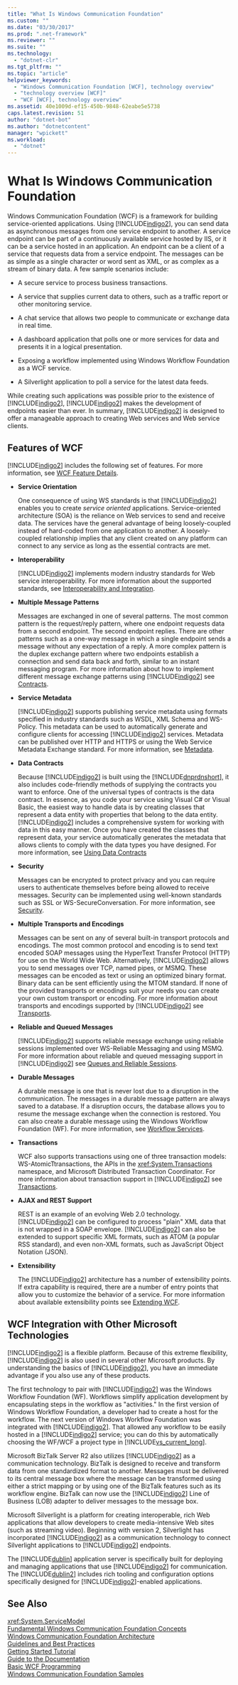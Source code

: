 ```yaml
---
title: "What Is Windows Communication Foundation"
ms.custom: ""
ms.date: "03/30/2017"
ms.prod: ".net-framework"
ms.reviewer: ""
ms.suite: ""
ms.technology: 
  - "dotnet-clr"
ms.tgt_pltfrm: ""
ms.topic: "article"
helpviewer_keywords: 
  - "Windows Communication Foundation [WCF], technology overview"
  - "technology overview [WCF]"
  - "WCF [WCF], technology overview"
ms.assetid: 40e1009d-ef15-450b-9848-62eabe5e5738
caps.latest.revision: 51
author: "dotnet-bot"
ms.author: "dotnetcontent"
manager: "wpickett"
ms.workload: 
  - "dotnet"
---
```

# What Is Windows Communication Foundation
Windows Communication Foundation (WCF) is a framework for building service-oriented applications. Using [!INCLUDE[indigo2](../../../includes/indigo2-md.md)], you can send data as asynchronous messages from one service endpoint to another. A service endpoint can be part of a continuously available service hosted by IIS, or it can be a service hosted in an application. An endpoint can be a client of a service that requests data from a service endpoint. The messages can be as simple as a single character or word sent as XML, or as complex as a stream of binary data. A few sample scenarios include:  
  
-   A secure service to process business transactions.  
  
-   A service that supplies current data to others, such as a traffic report or other monitoring service.  
  
-   A chat service that allows two people to communicate or exchange data in real time.  
  
-   A dashboard application that polls one or more services for data and presents it in a logical presentation.  
  
-   Exposing a workflow implemented using Windows Workflow Foundation as a WCF service.  
  
-   A Silverlight application to poll a service for the latest data feeds.  
  
 While creating such applications was possible prior to the existence of [!INCLUDE[indigo2](../../../includes/indigo2-md.md)], [!INCLUDE[indigo2](../../../includes/indigo2-md.md)] makes the development of endpoints easier than ever. In summary, [!INCLUDE[indigo2](../../../includes/indigo2-md.md)] is designed to offer a manageable approach to creating Web services and Web service clients.  
  
## Features of WCF  
 [!INCLUDE[indigo2](../../../includes/indigo2-md.md)] includes the following set of features. For more information, see [WCF Feature Details](../../../docs/framework/wcf/feature-details/index.md).  
  
-   **Service Orientation**  
  
     One consequence of using WS standards is that [!INCLUDE[indigo2](../../../includes/indigo2-md.md)] enables you to create *service oriented* applications. Service-oriented architecture (SOA) is the reliance on Web services to send and receive data. The services have the general advantage of being loosely-coupled instead of hard-coded from one application to another. A loosely-coupled relationship implies that any client created on any platform can connect to any service as long as the essential contracts are met.  
  
-   **Interoperability**  
  
     [!INCLUDE[indigo2](../../../includes/indigo2-md.md)] implements modern industry standards for Web service interoperability. For more information about the supported standards, see [Interoperability and Integration](../../../docs/framework/wcf/feature-details/interoperability-and-integration.md).  
  
-   **Multiple Message Patterns**  
  
     Messages are exchanged in one of several patterns. The most common pattern is the request/reply pattern, where one endpoint requests data from a second endpoint. The second endpoint replies. There are other patterns such as a one-way message in which a single endpoint sends a message without any expectation of a reply. A more complex pattern is the duplex exchange pattern where two endpoints establish a connection and send data back and forth, similar to an instant messaging program. For more information about how to implement different message exchange patterns using [!INCLUDE[indigo2](../../../includes/indigo2-md.md)] see [Contracts](../../../docs/framework/wcf/feature-details/contracts.md).  
  
-   **Service Metadata**  
  
     [!INCLUDE[indigo2](../../../includes/indigo2-md.md)] supports publishing service metadata using formats specified in industry standards such as WSDL, XML Schema and WS-Policy. This metadata can be used to automatically generate and configure clients for accessing [!INCLUDE[indigo2](../../../includes/indigo2-md.md)] services. Metadata can be published over HTTP and HTTPS or using the Web Service Metadata Exchange standard. For more information, see [Metadata](../../../docs/framework/wcf/feature-details/metadata.md).  
  
-   **Data Contracts**  
  
     Because [!INCLUDE[indigo2](../../../includes/indigo2-md.md)] is built using the [!INCLUDE[dnprdnshort](../../../includes/dnprdnshort-md.md)], it also includes code-friendly methods of supplying the contracts you want to enforce. One of the universal types of contracts is the data contract. In essence, as you code your service using Visual C# or Visual Basic, the easiest way to handle data is by creating classes that represent a data entity with properties that belong to the data entity. [!INCLUDE[indigo2](../../../includes/indigo2-md.md)] includes a comprehensive system for working with data in this easy manner. Once you have created the classes that represent data, your service automatically generates the metadata that allows clients to comply with the data types you have designed. For more information, see [Using Data Contracts](../../../docs/framework/wcf/feature-details/using-data-contracts.md)  
  
-   **Security**  
  
     Messages can be encrypted to protect privacy and you can require users to authenticate themselves before being allowed to receive messages. Security can be implemented using well-known standards such as SSL or WS-SecureConversation. For more information, see [Security](../../../docs/framework/wcf/feature-details/security.md).  
  
-   **Multiple Transports and Encodings**  
  
     Messages can be sent on any of several built-in transport protocols and encodings. The most common protocol and encoding is to send text encoded SOAP messages using the HyperText Transfer Protocol (HTTP) for use on the World Wide Web. Alternatively, [!INCLUDE[indigo2](../../../includes/indigo2-md.md)] allows you to send messages over TCP, named pipes, or MSMQ. These messages can be encoded as text or using an optimized binary format.  Binary data can be sent efficiently using the MTOM standard. If none of the provided transports or encodings suit your needs you can create your own custom transport or encoding. For more information about transports and encodings supported by [!INCLUDE[indigo2](../../../includes/indigo2-md.md)] see [Transports](../../../docs/framework/wcf/feature-details/transports.md).  
  
-   **Reliable and Queued Messages**  
  
     [!INCLUDE[indigo2](../../../includes/indigo2-md.md)] supports reliable message exchange using reliable sessions implemented over WS-Reliable Messaging and using MSMQ. For more information about reliable and queued messaging support in [!INCLUDE[indigo2](../../../includes/indigo2-md.md)] see [Queues and Reliable Sessions](../../../docs/framework/wcf/feature-details/queues-and-reliable-sessions.md).  
  
-   **Durable Messages**  
  
     A durable message is one that is never lost due to a disruption in the communication. The messages in a durable message pattern are always saved to a database. If a disruption occurs, the database allows you to resume the message exchange when the connection is restored. You can also create a durable message using the Windows Workflow Foundation (WF). For more information, see [Workflow Services](../../../docs/framework/wcf/feature-details/workflow-services.md).  
  
-   **Transactions**  
  
     WCF also supports transactions using one of three transaction models: WS-AtomicTtransactions, the APIs in the <xref:System.Transactions> namespace, and Microsoft Distributed Transaction Coordinator. For more information about transaction support in [!INCLUDE[indigo2](../../../includes/indigo2-md.md)] see [Transactions](../../../docs/framework/wcf/feature-details/transactions-in-wcf.md).  
  
-   **AJAX and REST Support**  
  
     REST is an example of an evolving Web 2.0 technology. [!INCLUDE[indigo2](../../../includes/indigo2-md.md)] can be configured to process "plain" XML data that is not wrapped in a SOAP envelope. [!INCLUDE[indigo2](../../../includes/indigo2-md.md)] can also be extended to support specific XML formats, such as ATOM (a popular RSS standard), and even non-XML formats, such as JavaScript Object Notation (JSON).  
  
-   **Extensibility**  
  
     The [!INCLUDE[indigo2](../../../includes/indigo2-md.md)] architecture has a number of extensibility points. If extra capability is required, there are a number of entry points that allow you to customize the behavior of a service. For more information about available extensibility points see [Extending WCF](../../../docs/framework/wcf/extending/index.md).  
  
## WCF Integration with Other Microsoft Technologies  
 [!INCLUDE[indigo2](../../../includes/indigo2-md.md)] is a flexible platform. Because of this extreme flexibility, [!INCLUDE[indigo2](../../../includes/indigo2-md.md)] is also used in several other Microsoft products. By understanding the basics of [!INCLUDE[indigo2](../../../includes/indigo2-md.md)], you have an immediate advantage if you also use any of these products.  
  
 The first technology to pair with [!INCLUDE[indigo2](../../../includes/indigo2-md.md)] was the Windows Workflow Foundation (WF). Workflows simplify application development by encapsulating steps in the workflow as "activities." In the first version of Windows Workflow Foundation, a developer had to create a host for the workflow. The next version of Windows Workflow Foundation was integrated with [!INCLUDE[indigo2](../../../includes/indigo2-md.md)]. That allowed any workflow to be easily hosted in a [!INCLUDE[indigo2](../../../includes/indigo2-md.md)] service; you can do this by automatically choosing the WF/WCF a project type in [!INCLUDE[vs_current_long](../../../includes/vs-current-long-md.md)].  
  
 Microsoft BizTalk Server R2 also utilizes [!INCLUDE[indigo2](../../../includes/indigo2-md.md)] as a communication technology. BizTalk is designed to receive and transform data from one standardized format to another. Messages must be delivered to its central message box where the message can be transformed using either a strict mapping or by using one of the BizTalk features such as its workflow engine. BizTalk can now use the [!INCLUDE[indigo2](../../../includes/indigo2-md.md)] Line of Business (LOB) adapter to deliver messages to the message box.  
  
 Microsoft Silverlight is a platform for creating interoperable, rich Web applications that allow developers to create media-intensive Web sites (such as streaming video). Beginning with version 2, Silverlight has incorporated [!INCLUDE[indigo2](../../../includes/indigo2-md.md)] as a communication technology to connect Silverlight applications to [!INCLUDE[indigo2](../../../includes/indigo2-md.md)] endpoints.  
  
 The [!INCLUDE[dublin](../../../includes/dublin-md.md)] application server is specifically built for deploying and managing applications that use [!INCLUDE[indigo2](../../../includes/indigo2-md.md)] for communication. The [!INCLUDE[dublin2](../../../includes/dublin2-md.md)] includes rich tooling and configuration options specifically designed for [!INCLUDE[indigo2](../../../includes/indigo2-md.md)]-enabled applications.  
  
## See Also  
 <xref:System.ServiceModel>  
 [Fundamental Windows Communication Foundation Concepts](../../../docs/framework/wcf/fundamental-concepts.md)  
 [Windows Communication Foundation Architecture](../../../docs/framework/wcf/architecture.md)  
 [Guidelines and Best Practices](../../../docs/framework/wcf/guidelines-and-best-practices.md)  
 [Getting Started Tutorial](../../../docs/framework/wcf/getting-started-tutorial.md)  
 [Guide to the Documentation](../../../docs/framework/wcf/guide-to-the-documentation.md)  
 [Basic WCF Programming](../../../docs/framework/wcf/basic-wcf-programming.md)  
 [Windows Communication Foundation Samples](http://msdn.microsoft.com/library/8ec9d192-5d81-4f64-bfd3-90c5e5858c91)
